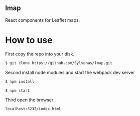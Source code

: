 ## lmap
React components for Leaflet maps.
# How to use
First copy the repo into your disk.
```bash
$ git clone https://github.com/Sylvenas/lmap.git
```
Second install node modules and start the webpack dev server
```bash
$ npm install

$ npm start
```
Third open the browser
```bash
localhost:3232/index.html
```